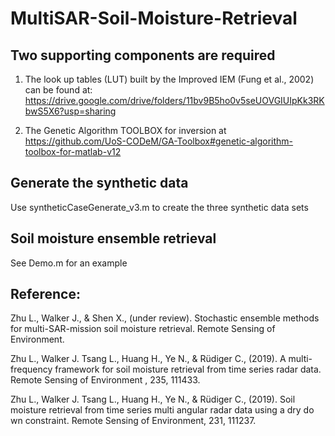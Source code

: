 # MultiSAR-Soil-Moisture-Retrieval

## Two supporting components are required 

1) The look up tables (LUT) built by the Improved IEM (Fung et al., 2002) can be found at:
https://drive.google.com/drive/folders/11bv9B5ho0v5seUOVGIUIpKk3RKbwS5X6?usp=sharing

2) The Genetic Algorithm TOOLBOX for inversion at https://github.com/UoS-CODeM/GA-Toolbox#genetic-algorithm-toolbox-for-matlab-v12

## Generate the synthetic data

Use syntheticCaseGenerate_v3.m to create the three synthetic data sets

## Soil moisture ensemble retrieval

See Demo.m for an example

## Reference:

Zhu L., Walker J., & Shen X., (under review). Stochastic ensemble methods for multi-SAR-mission soil moisture retrieval. Remote Sensing of Environment.

Zhu L., Walker J. Tsang L., Huang H., Ye N., & Rüdiger C., (2019). A multi-frequency framework for soil moisture retrieval from time series radar data. Remote Sensing of Environment , 235, 111433.

Zhu L., Walker J. Tsang L., Huang H., Ye N., & Rüdiger C., (2019). Soil moisture retrieval from time series multi angular radar data using a dry do wn constraint. Remote Sensing of Environment, 231, 111237.
